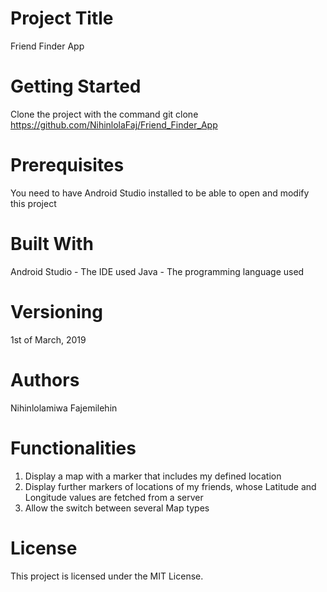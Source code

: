 # Project Title
Friend Finder App

# Getting Started
Clone the project with the command git clone https://github.com/NihinlolaFaj/Friend_Finder_App

# Prerequisites
You need to have Android Studio installed to be able to open and modify this project

# Built With
Android Studio - The IDE used
Java - The programming language used

# Versioning
1st of March, 2019

# Authors
Nihinlolamiwa Fajemilehin

# Functionalities
1) Display a map with a marker that includes my defined location
2) Display further markers of locations of my friends, whose Latitude and Longitude values are fetched from a server
3) Allow the switch between several Map types

# License
This project is licensed under the MIT License.